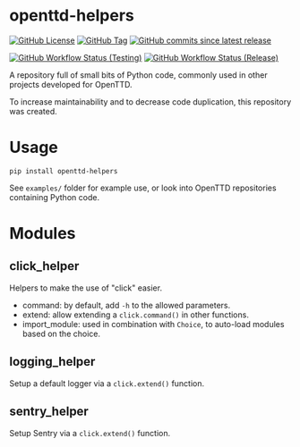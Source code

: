 # openttd-helpers

[![GitHub License](https://img.shields.io/github/license/OpenTTD/py-helpers)](https://github.com/OpenTTD/py-helpers/blob/master/LICENSE)
[![GitHub Tag](https://img.shields.io/github/v/tag/OpenTTD/py-helpers?include_prereleases&label=stable)](https://github.com/OpenTTD/py-helpers/releases)
[![GitHub commits since latest release](https://img.shields.io/github/commits-since/OpenTTD/py-helpers/latest/master)](https://github.com/OpenTTD/py-helpers/commits/master)

[![GitHub Workflow Status (Testing)](https://img.shields.io/github/workflow/status/OpenTTD/py-helpers/Testing/master?label=master)](https://github.com/OpenTTD/py-helpers/actions?query=workflow%3ATesting)
[![GitHub Workflow Status (Release)](https://img.shields.io/github/workflow/status/OpenTTD/py-helpers/Release?label=release)](https://github.com/OpenTTD/py-helpers/actions?query=workflow%3A%22Release%22)

A repository full of small bits of Python code, commonly used in other
projects developed for OpenTTD.

To increase maintainability and to decrease code duplication, this repository
was created.

# Usage

`pip install openttd-helpers`

See `examples/` folder for example use, or look into OpenTTD repositories containing Python code.

# Modules

## click_helper

Helpers to make the use of "click" easier.

- command: by default, add `-h` to the allowed parameters.
- extend: allow extending a `click.command()` in other functions.
- import_module: used in combination with `Choice`, to auto-load modules based on the choice.

## logging_helper

Setup a default logger via a `click.extend()` function.

## sentry_helper

Setup Sentry via a `click.extend()` function.
